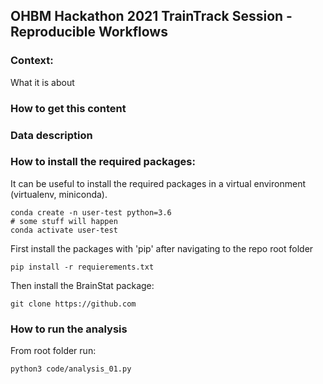 ## OHBM Hackathon 2021 TrainTrack Session - Reproducible Workflows

### Context:
What it is about

### How to get this content

### Data description

### How to install the required packages:

It can be useful to install the required packages in a virtual environment (virtualenv, miniconda).

```
conda create -n user-test python=3.6
# some stuff will happen
conda activate user-test
```

First install the packages with 'pip' after navigating to the repo root folder

```
pip install -r requierements.txt
```

Then install the BrainStat package:

```
git clone https://github.com
```

### How to run the analysis

From root folder run:

```
python3 code/analysis_01.py
```
